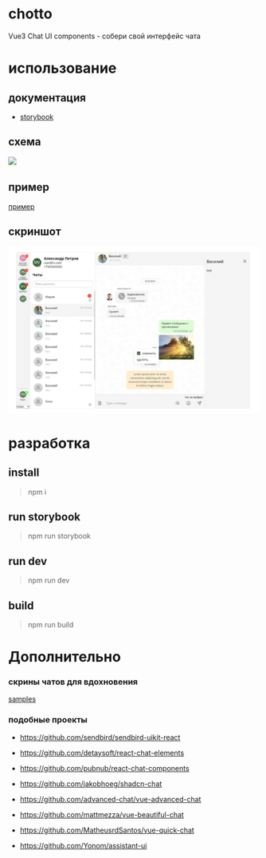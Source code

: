 # chotto
Vue3 Chat UI components - собери свой интерфейс чата

# использование

## документация

- [storybook](https://mobilon-dev.github.io/chotto/)

## схема

![](images/scheme.png)

## пример

[пример](https://github.com/antirek/chotto-sample)

## скриншот

![](images/screenshot6.png)


# разработка


## install

> npm i

## run storybook

> npm run storybook

## run dev

> npm run dev

## build

> npm run build


# Дополнительно

### скрины чатов для вдохновения

[samples](/samples)

### подобные проекты

- https://github.com/sendbird/sendbird-uikit-react

- https://github.com/detaysoft/react-chat-elements

- https://github.com/pubnub/react-chat-components

- https://github.com/jakobhoeg/shadcn-chat

- https://github.com/advanced-chat/vue-advanced-chat

- https://github.com/mattmezza/vue-beautiful-chat

- https://github.com/MatheusrdSantos/vue-quick-chat

- https://github.com/Yonom/assistant-ui

